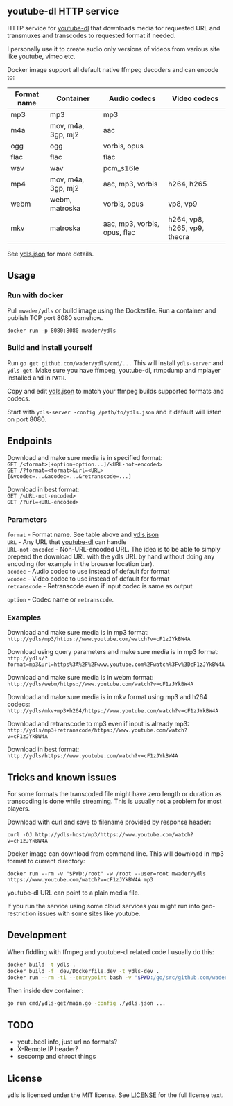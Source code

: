 ## youtube-dl HTTP service

HTTP service for [youtube-dl](https://yt-dl.org) that downloads media for
requested URL and transmuxes and transcodes to requested format if needed.

I personally use it to create audio only versions of videos from various
site like youtube, vimeo etc.

Docker image support all default native ffmpeg decoders and can encode to:

|Format name|Container|Audio codecs|Video codecs|
|-|-|-|-|
|mp3|mp3|mp3||
|m4a|mov, m4a, 3gp, mj2|aac||
|ogg|ogg|vorbis, opus||
|flac|flac|flac||
|wav|wav|pcm_s16le||
|mp4|mov, m4a, 3gp, mj2|aac, mp3, vorbis|h264, h265|
|webm|webm, matroska|vorbis, opus|vp8, vp9|
|mkv|matroska|aac, mp3, vorbis, opus, flac|h264, vp8, h265, vp9, theora|

See [ydls.json](ydls.json) for more details.

## Usage

### Run with docker

Pull `mwader/ydls` or build image using the Dockerfile. Run a container and publish
TCP port 8080 somehow.

`docker run -p 8080:8080 mwader/ydls `

### Build and install yourself

Run `go get github.com/wader/ydls/cmd/...` This  will install `ydls-server` and
`ydls-get`. Make sure you have ffmpeg, youtube-dl, rtmpdump and mplayer
installed and in `PATH`.

Copy and edit [ydls.json](ydls.json) to match your ffmpeg builds
supported formats and codecs.

Start with `ydls-server -config /path/to/ydls.json` and it default will listen
on port 8080.

## Endpoints

Download and make sure media is in specified format:  
`GET /<format>[+option+option...]/<URL-not-encoded>`  
`GET /?format=<format>&url=<URL>[&vcodec=...&acodec=...&retranscode=...]`

Download in best format:  
`GET /<URL-not-encoded>`  
`GET /?url=<URL-encoded>`  

### Parameters

`format` - Format name. See table above and [ydls.json](ydls.json)  
`URL` - Any URL that [youtube-dl](https://yt-dl.org) can handle  
`URL-not-encoded` - Non-URL-encoded URL. The idea is to be able to simply
prepend the download URL with the ydls URL by hand without doing any encoding
(for example in the browser location bar).  
`acodec` - Audio codec to use instead of default for format  
`vcodec` - Video codec to use instead of default for format  
`retranscode` - Retranscode even if input codec is same as output  

`option` - Codec name or `retranscode`.

### Examples

Download and make sure media is in mp3 format:  
`http://ydls/mp3/https://www.youtube.com/watch?v=cF1zJYkBW4A`

Download using query parameters and make sure media is in mp3 format:  
`http://ydls/?format=mp3&url=https%3A%2F%2Fwww.youtube.com%2Fwatch%3Fv%3DcF1zJYkBW4A`

Download and make sure media is in webm format:  
`http://ydls/webm/https://www.youtube.com/watch?v=cF1zJYkBW4A`

Download and make sure media is in mkv format using mp3 and h264 codecs:  
`http://ydls/mkv+mp3+h264/https://www.youtube.com/watch?v=cF1zJYkBW4A`

Download and retranscode to mp3 even if input is already mp3:  
`http://ydls/mp3+retranscode/https://www.youtube.com/watch?v=cF1zJYkBW4A`

Download in best format:  
`http://ydls/https://www.youtube.com/watch?v=cF1zJYkBW4A`

## Tricks and known issues

For some formats the transcoded file might have zero length or duration as transcoding is done
while streaming. This is usually not a problem for most players.

Download with curl and save to filename provided by response header:

`curl -OJ http://ydls-host/mp3/https://www.youtube.com/watch?v=cF1zJYkBW4A`

Docker image can download from command line. This will download in mp3 format
to current directory:

`docker run --rm -v "$PWD:/root" -w /root --user=root mwader/ydls https://www.youtube.com/watch?v=cF1zJYkBW4A mp3`

youtube-dl URL can point to a plain media file.

If you run the service using some cloud services you might run into geo-restriction
issues with some sites like youtube.

## Development

When fiddling with ffmpeg and youtube-dl related code I usually do this:

```sh
docker build -t ydls .
docker build -f _dev/Dockerfile.dev -t ydls-dev .
docker run --rm -ti --entrypoint bash -v "$PWD:/go/src/github.com/wader/ydls" -w /go/src/github.com/wader/ydls ydls-dev
```

Then inside dev container:

```sh
go run cmd/ydls-get/main.go -config ./ydls.json ...
```

## TODO

- youtubedl info, just url no formats?
- X-Remote IP header?
- seccomp and chroot things

## License

ydls is licensed under the MIT license. See [LICENSE](LICENSE) for the full license text.
